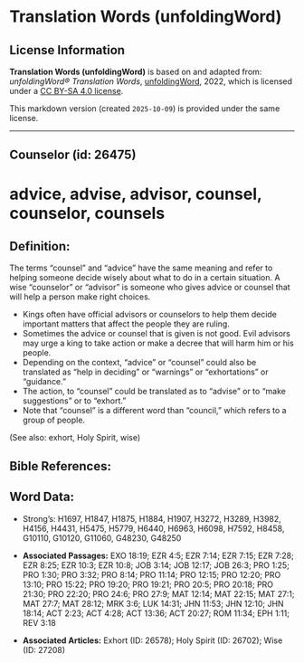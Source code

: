 # Translation Words (unfoldingWord)

## License Information

**Translation Words (unfoldingWord)** is based on and adapted from: _unfoldingWord® Translation Words_, [unfoldingWord](https://unfoldingword.org/utw), 2022, which is licensed under a [CC BY-SA 4.0 license](https://creativecommons.org/licenses/by-sa/4.0/legalcode.en).

This markdown version (created `2025-10-09`) is provided under the same license.



--------------------------------

## Counselor (id: 26475)

advice, advise, advisor, counsel, counselor, counsels
=====================================================

Definition:
-----------

The terms “counsel” and “advice” have the same meaning and refer to helping someone decide wisely about what to do in a certain situation. A wise “counselor” or “advisor” is someone who gives advice or counsel that will help a person make right choices.

* Kings often have official advisors or counselors to help them decide important matters that affect the people they are ruling.
* Sometimes the advice or counsel that is given is not good. Evil advisors may urge a king to take action or make a decree that will harm him or his people.
* Depending on the context, “advice” or “counsel” could also be translated as “help in deciding” or “warnings” or “exhortations” or “guidance.”
* The action, to “counsel” could be translated as to “advise” or to “make suggestions” or to “exhort.”
* Note that “counsel” is a different word than “council,” which refers to a group of people.

(See also: exhort, Holy Spirit, wise)

Bible References:
-----------------

Word Data:
----------

* Strong’s: H1697, H1847, H1875, H1884, H1907, H3272, H3289, H3982, H4156, H4431, H5475, H5779, H6440, H6963, H6098, H7592, H8458, G10110, G10120, G11060, G48230, G48250

* **Associated Passages:** EXO 18:19; EZR 4:5; EZR 7:14; EZR 7:15; EZR 7:28; EZR 8:25; EZR 10:3; EZR 10:8; JOB 3:14; JOB 12:17; JOB 26:3; PRO 1:25; PRO 1:30; PRO 3:32; PRO 8:14; PRO 11:14; PRO 12:15; PRO 12:20; PRO 13:10; PRO 15:22; PRO 19:20; PRO 19:21; PRO 20:5; PRO 20:18; PRO 21:30; PRO 22:20; PRO 24:6; PRO 27:9; MAT 12:14; MAT 22:15; MAT 27:1; MAT 27:7; MAT 28:12; MRK 3:6; LUK 14:31; JHN 11:53; JHN 12:10; JHN 18:14; ACT 2:23; ACT 4:28; ACT 13:36; ACT 20:27; ROM 11:34; EPH 1:11; REV 3:18
* **Associated Articles:** Exhort (ID: 26578); Holy Spirit (ID: 26702); Wise (ID: 27208)

